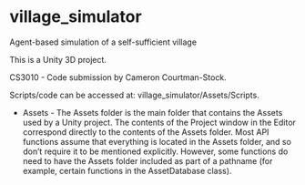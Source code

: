 # village_simulator
Agent-based simulation of a self-sufficient village

This is a Unity 3D project.

CS3010 - Code submission by Cameron Courtman-Stock.

Scripts/code can be accessed at: village_simulator/Assets/Scripts.

 - Assets - The Assets folder is the main folder that contains the Assets used by a Unity project. The contents of the Project window in the Editor correspond directly to the contents of the Assets folder. Most API functions assume that everything is located in the Assets folder, and so don’t require it to be mentioned explicitly. However, some functions do need to have the Assets folder included as part of a pathname (for example, certain functions in the AssetDatabase class).
